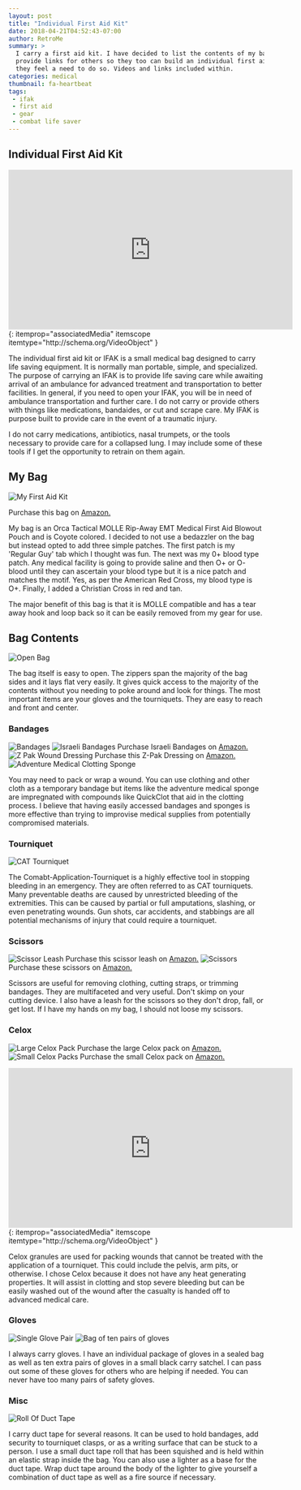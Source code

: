 ```yaml
---
layout: post
title: "Individual First Aid Kit"
date: 2018-04-21T04:52:43-07:00
author: RetroMe
summary: >
  I carry a first aid kit. I have decided to list the contents of my bag and
  provide links for others so they too can build an individual first aid kit if
  they feel a need to do so. Videos and links included within.
categories: medical
thumbnail: fa-heartbeat
tags:
 - ifak
 - first aid
 - gear
 - combat life saver
---
```


## Individual First Aid Kit

<div class="video-container">
<iframe width="560" height="315" src="https://www.youtube.com/embed/oeC8FGExcWs"
	frameborder="0" allowfullscreen></iframe>{: itemprop="associatedMedia" itemscope itemtype="http://schema.org/VideoObject" }
</div>


The individual first aid kit or IFAK is a small medical bag designed to carry
life saving equipment. It is normally man portable, simple, and specialized.
The purpose of carrying an IFAK is to provide life saving care while awaiting
arrival of an ambulance for advanced treatment and transportation to better
facilities. In general, if you need to open your IFAK, you will be in need of
ambulance transportation and further care. I do not carry or provide others
with things like medications, bandaides, or cut and scrape care. My IFAK is
purpose built to provide care in the event of a traumatic injury.

I do not carry medications, antibiotics, nasal trumpets, or the tools necessary
to provide care for a collapsed lung. I may include some of these tools if I
get the opportunity to retrain on them again.

## My Bag
![My First Aid Kit][fullbag]

Purchase this bag on [Amazon.][amazonorcabag]

My bag is an Orca Tactical MOLLE Rip-Away EMT Medical First Aid Blowout Pouch
and is Coyote colored. I decided to not use a bedazzler on the bag but instead
opted to add three simple patches. The first patch is my 'Regular Guy' tab
which I thought was fun. The next was my 0+ blood type patch. Any medical
facility is going to provide saline and then O+ or O- blood until they can
ascertain your blood type but it is a nice patch and matches the motif. Yes, as
per the American Red Cross, my blood type is O+. Finally, I added a Christian
Cross in red and tan.

The major benefit of this bag is that it is MOLLE compatible and has a tear
away hook and loop back so it can be easily removed from my gear for use.

## Bag Contents
![Open Bag][openbag]

The bag itself is easy to open. The zippers span the majority of the bag sides
and it lays flat very easily. It gives quick access to the majority of the
contents without you needing to poke around and look for things. The most
important items are your gloves and the tourniquets. They are easy to reach and
front and center.

### Bandages
![Bandages][bandage]
![Israeli Bandages][isband] 
Purchase Israeli Bandages on [Amazon.][amazonisbandage]
![Z Pak Wound Dressing][zpak]
Purchase this Z-Pak Dressing on [Amazon.][amazonzpak]
![Adventure Medical Clotting Sponge][clottingsponge]

You may need to pack or wrap a wound. You can use clothing and other cloth as a
temporary bandage but items like the adventure medical sponge are impregnated
with compounds like QuickClot that aid in the clotting process. I believe that
having easily accessed bandages and sponges is more effective than trying to
improvise medical supplies from potentially compromised materials. 

### Tourniquet
![CAT Tourniquet][tournqt]

The Comabt-Application-Tourniquet is a highly effective tool in stopping
bleeding in an emergency. They are often referred to as CAT tourniquets. Many
preventable deaths are caused by unrestricted bleeding of the extremities. This
can be caused by partial or full amputations, slashing, or even penetrating
wounds. Gun shots, car accidents, and stabbings are all potential mechanisms of
injury that could require a tourniquet.

### Scissors
![Scissor Leash][scisleash]
Purchase this scissor leash on [Amazon.][amazonscissorleash]
![Scissors][shears]
Purchase these scissors on [Amazon.][amazonshears]

Scissors are useful for removing clothing, cutting straps, or trimming
bandages. They are multifaceted and very useful. Don't skimp on your cutting
device. I also have a leash for the scissors so they don't drop, fall, or get
lost. If I have my hands on my bag, I should not loose my scissors.

### Celox 
![Large Celox Pack][celoxlarge]
Purchase the large  Celox pack on [Amazon.][amazonceloxlarge]
![Small Celox Packs][celoxsmall]
Purchase the small Celox pack on [Amazon.][amazonceloxsmall]

<div class="video-container">
<iframe width="560" height="315" src="https://www.youtube.com/embed/UDm4kSOS2B0"
	frameborder="0" allowfullscreen></iframe>{: itemprop="associatedMedia" itemscope itemtype="http://schema.org/VideoObject" }
</div>

Celox granules are used for packing wounds that cannot be treated with the
application of a tourniquet. This could include the pelvis, arm pits, or
otherwise. I chose Celox because it does not have any heat generating
properties. It will assist in clotting and stop severe bleeding but can be
easily washed out of the wound after the casualty is handed off to advanced
medical care.

### Gloves
![Single Glove Pair][indglove]
![Bag of ten pairs of gloves][pkgloves]

I always carry gloves. I have an individual package of gloves in a sealed bag
as well as ten extra pairs of gloves in a small black carry satchel. I can pass
out some of these gloves for others who are helping if needed. You can never
have too many pairs of safety gloves.

### Misc
![Roll Of Duct Tape][ducttape]

I carry duct tape for several reasons. It can be used to hold bandages, add
security to tourniquet clasps, or as a writing surface that can be stuck to a
person. I use a small duct tape roll that has been squished and is held within
an elastic strap inside the bag. You can also use a lighter as a base for the
duct tape. Wrap duct tape around the body of the lighter to give yourself a
combination of duct tape as well as a fire source if necessary.

[fullbag]: /../assets/images/inserts/042118_medkit/closed_pack.png
[openbag]: /../assets/images/inserts/042118_medkit/open_pack.png
[bandage]: /../assets/images/inserts/042118_medkit/bandage_pad.png
[celoxlarge]: /../assets/images/inserts/042118_medkit/celox_large_pack.png
[celoxsmall]: /../assets/images/inserts/042118_medkit/celox_small_pack.png
[clottingsponge]: /../assets/images/inserts/042118_medkit/clotting_sponge.png
[ducttape]: /../assets/images/inserts/042118_medkit/duct_tape.png
[indglove]: /../assets/images/inserts/042118_medkit/individual_gloves.png
[isband]: /../assets/images/inserts/042118_medkit/israeli_bandage.png
[pkgloves]: /../assets/images/inserts/042118_medkit/pack_of_gloves.png
[scisleash]: /../assets/images/inserts/042118_medkit/scissor_leash.png
[shears]: /../assets/images/inserts/042118_medkit/shears.png
[tournqt]: /../assets/images/inserts/042118_medkit/tourniquet.png
[zpak]: /../assets/images/inserts/042118_medkit/zpak.png
[amazonorcabag]: http://a.co/8KM5IWU 'IFAK Bag Available On Amazon'
[amazonshears]: http://a.co/7YSkwhm 'Leatherman - Raptor Shears, Tan'
[amazonceloxsmall]: http://a.co/1R7tWa2 'Small Celox Packs'
[amazonceloxlarge]: http://a.co/7gq6Cu7 'Large Celox Packs'
[amazonscissorleash]: http://a.co/5ple9fx 'Scissor Leash'
[amazonzpak]: http://a.co/4lX7Nrl 'ZPak Dressing'
[amazonisbandage]: http://a.co/gRGMiQ9 'Israeli Bandage'
